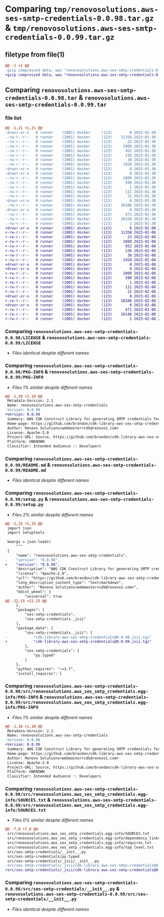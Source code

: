 # Comparing `tmp/renovosolutions.aws-ses-smtp-credentials-0.0.98.tar.gz` & `tmp/renovosolutions.aws-ses-smtp-credentials-0.0.99.tar.gz`

## filetype from file(1)

```diff
@@ -1 +1 @@
-gzip compressed data, was "renovosolutions.aws-ses-smtp-credentials-0.0.98.tar", last modified: Mon Jan 30 13:40:24 2023, max compression
+gzip compressed data, was "renovosolutions.aws-ses-smtp-credentials-0.0.99.tar", last modified: Wed Feb  8 20:09:22 2023, max compression
```

## Comparing `renovosolutions.aws-ses-smtp-credentials-0.0.98.tar` & `renovosolutions.aws-ses-smtp-credentials-0.0.99.tar`

### file list

```diff
@@ -1,21 +1,21 @@
-drwxr-xr-x   0 runner    (1001) docker     (123)        0 2023-01-30 13:40:24.874233 renovosolutions.aws-ses-smtp-credentials-0.0.98/
--rw-r--r--   0 runner    (1001) docker     (123)    11358 2023-01-30 13:40:09.000000 renovosolutions.aws-ses-smtp-credentials-0.0.98/LICENSE
--rw-r--r--   0 runner    (1001) docker     (123)       23 2023-01-30 13:40:09.000000 renovosolutions.aws-ses-smtp-credentials-0.0.98/MANIFEST.in
--rw-r--r--   0 runner    (1001) docker     (123)     2009 2023-01-30 13:40:24.874233 renovosolutions.aws-ses-smtp-credentials-0.0.98/PKG-INFO
--rw-r--r--   0 runner    (1001) docker     (123)      952 2023-01-30 13:40:09.000000 renovosolutions.aws-ses-smtp-credentials-0.0.98/README.md
--rw-r--r--   0 runner    (1001) docker     (123)      236 2023-01-30 13:40:09.000000 renovosolutions.aws-ses-smtp-credentials-0.0.98/pyproject.toml
--rw-r--r--   0 runner    (1001) docker     (123)       38 2023-01-30 13:40:24.874233 renovosolutions.aws-ses-smtp-credentials-0.0.98/setup.cfg
--rw-r--r--   0 runner    (1001) docker     (123)     1928 2023-01-30 13:40:09.000000 renovosolutions.aws-ses-smtp-credentials-0.0.98/setup.py
-drwxr-xr-x   0 runner    (1001) docker     (123)        0 2023-01-30 13:40:24.870233 renovosolutions.aws-ses-smtp-credentials-0.0.98/src/
-drwxr-xr-x   0 runner    (1001) docker     (123)        0 2023-01-30 13:40:24.874233 renovosolutions.aws-ses-smtp-credentials-0.0.98/src/renovosolutions.aws_ses_smtp_credentials.egg-info/
--rw-r--r--   0 runner    (1001) docker     (123)     2009 2023-01-30 13:40:24.000000 renovosolutions.aws-ses-smtp-credentials-0.0.98/src/renovosolutions.aws_ses_smtp_credentials.egg-info/PKG-INFO
--rw-r--r--   0 runner    (1001) docker     (123)      590 2023-01-30 13:40:24.000000 renovosolutions.aws-ses-smtp-credentials-0.0.98/src/renovosolutions.aws_ses_smtp_credentials.egg-info/SOURCES.txt
--rw-r--r--   0 runner    (1001) docker     (123)        1 2023-01-30 13:40:24.000000 renovosolutions.aws-ses-smtp-credentials-0.0.98/src/renovosolutions.aws_ses_smtp_credentials.egg-info/dependency_links.txt
--rw-r--r--   0 runner    (1001) docker     (123)      111 2023-01-30 13:40:24.000000 renovosolutions.aws-ses-smtp-credentials-0.0.98/src/renovosolutions.aws_ses_smtp_credentials.egg-info/requires.txt
--rw-r--r--   0 runner    (1001) docker     (123)       21 2023-01-30 13:40:24.000000 renovosolutions.aws-ses-smtp-credentials-0.0.98/src/renovosolutions.aws_ses_smtp_credentials.egg-info/top_level.txt
-drwxr-xr-x   0 runner    (1001) docker     (123)        0 2023-01-30 13:40:24.874233 renovosolutions.aws-ses-smtp-credentials-0.0.98/src/ses-smtp-credentials/
--rw-r--r--   0 runner    (1001) docker     (123)    10106 2023-01-30 13:40:09.000000 renovosolutions.aws-ses-smtp-credentials-0.0.98/src/ses-smtp-credentials/__init__.py
-drwxr-xr-x   0 runner    (1001) docker     (123)        0 2023-01-30 13:40:24.874233 renovosolutions.aws-ses-smtp-credentials-0.0.98/src/ses-smtp-credentials/_jsii/
--rw-r--r--   0 runner    (1001) docker     (123)      471 2023-01-30 13:40:09.000000 renovosolutions.aws-ses-smtp-credentials-0.0.98/src/ses-smtp-credentials/_jsii/__init__.py
--rw-r--r--   0 runner    (1001) docker     (123)    26159 2023-01-30 13:40:09.000000 renovosolutions.aws-ses-smtp-credentials-0.0.98/src/ses-smtp-credentials/_jsii/cdk-library-aws-ses-smtp-credentials@0.0.98.jsii.tgz
--rw-r--r--   0 runner    (1001) docker     (123)        1 2023-01-30 13:40:09.000000 renovosolutions.aws-ses-smtp-credentials-0.0.98/src/ses-smtp-credentials/py.typed
+drwxr-xr-x   0 runner    (1001) docker     (123)        0 2023-02-08 20:09:22.817911 renovosolutions.aws-ses-smtp-credentials-0.0.99/
+-rw-r--r--   0 runner    (1001) docker     (123)    11358 2023-02-08 20:09:09.000000 renovosolutions.aws-ses-smtp-credentials-0.0.99/LICENSE
+-rw-r--r--   0 runner    (1001) docker     (123)       23 2023-02-08 20:09:09.000000 renovosolutions.aws-ses-smtp-credentials-0.0.99/MANIFEST.in
+-rw-r--r--   0 runner    (1001) docker     (123)     2009 2023-02-08 20:09:22.817911 renovosolutions.aws-ses-smtp-credentials-0.0.99/PKG-INFO
+-rw-r--r--   0 runner    (1001) docker     (123)      952 2023-02-08 20:09:09.000000 renovosolutions.aws-ses-smtp-credentials-0.0.99/README.md
+-rw-r--r--   0 runner    (1001) docker     (123)      236 2023-02-08 20:09:09.000000 renovosolutions.aws-ses-smtp-credentials-0.0.99/pyproject.toml
+-rw-r--r--   0 runner    (1001) docker     (123)       38 2023-02-08 20:09:22.817911 renovosolutions.aws-ses-smtp-credentials-0.0.99/setup.cfg
+-rw-r--r--   0 runner    (1001) docker     (123)     1928 2023-02-08 20:09:09.000000 renovosolutions.aws-ses-smtp-credentials-0.0.99/setup.py
+drwxr-xr-x   0 runner    (1001) docker     (123)        0 2023-02-08 20:09:22.817911 renovosolutions.aws-ses-smtp-credentials-0.0.99/src/
+drwxr-xr-x   0 runner    (1001) docker     (123)        0 2023-02-08 20:09:22.817911 renovosolutions.aws-ses-smtp-credentials-0.0.99/src/renovosolutions.aws_ses_smtp_credentials.egg-info/
+-rw-r--r--   0 runner    (1001) docker     (123)     2009 2023-02-08 20:09:22.000000 renovosolutions.aws-ses-smtp-credentials-0.0.99/src/renovosolutions.aws_ses_smtp_credentials.egg-info/PKG-INFO
+-rw-r--r--   0 runner    (1001) docker     (123)      590 2023-02-08 20:09:22.000000 renovosolutions.aws-ses-smtp-credentials-0.0.99/src/renovosolutions.aws_ses_smtp_credentials.egg-info/SOURCES.txt
+-rw-r--r--   0 runner    (1001) docker     (123)        1 2023-02-08 20:09:22.000000 renovosolutions.aws-ses-smtp-credentials-0.0.99/src/renovosolutions.aws_ses_smtp_credentials.egg-info/dependency_links.txt
+-rw-r--r--   0 runner    (1001) docker     (123)      111 2023-02-08 20:09:22.000000 renovosolutions.aws-ses-smtp-credentials-0.0.99/src/renovosolutions.aws_ses_smtp_credentials.egg-info/requires.txt
+-rw-r--r--   0 runner    (1001) docker     (123)       21 2023-02-08 20:09:22.000000 renovosolutions.aws-ses-smtp-credentials-0.0.99/src/renovosolutions.aws_ses_smtp_credentials.egg-info/top_level.txt
+drwxr-xr-x   0 runner    (1001) docker     (123)        0 2023-02-08 20:09:22.817911 renovosolutions.aws-ses-smtp-credentials-0.0.99/src/ses-smtp-credentials/
+-rw-r--r--   0 runner    (1001) docker     (123)    10106 2023-02-08 20:09:09.000000 renovosolutions.aws-ses-smtp-credentials-0.0.99/src/ses-smtp-credentials/__init__.py
+drwxr-xr-x   0 runner    (1001) docker     (123)        0 2023-02-08 20:09:22.817911 renovosolutions.aws-ses-smtp-credentials-0.0.99/src/ses-smtp-credentials/_jsii/
+-rw-r--r--   0 runner    (1001) docker     (123)      471 2023-02-08 20:09:09.000000 renovosolutions.aws-ses-smtp-credentials-0.0.99/src/ses-smtp-credentials/_jsii/__init__.py
+-rw-r--r--   0 runner    (1001) docker     (123)    26148 2023-02-08 20:09:09.000000 renovosolutions.aws-ses-smtp-credentials-0.0.99/src/ses-smtp-credentials/_jsii/cdk-library-aws-ses-smtp-credentials@0.0.99.jsii.tgz
+-rw-r--r--   0 runner    (1001) docker     (123)        1 2023-02-08 20:09:09.000000 renovosolutions.aws-ses-smtp-credentials-0.0.99/src/ses-smtp-credentials/py.typed
```

### Comparing `renovosolutions.aws-ses-smtp-credentials-0.0.98/LICENSE` & `renovosolutions.aws-ses-smtp-credentials-0.0.99/LICENSE`

 * *Files identical despite different names*

### Comparing `renovosolutions.aws-ses-smtp-credentials-0.0.98/PKG-INFO` & `renovosolutions.aws-ses-smtp-credentials-0.0.99/PKG-INFO`

 * *Files 1% similar despite different names*

```diff
@@ -1,10 +1,10 @@
 Metadata-Version: 2.1
 Name: renovosolutions.aws-ses-smtp-credentials
-Version: 0.0.98
+Version: 0.0.99
 Summary: AWS CDK Construct Library for generating SMTP credentials for SES and storing them in Secrets Manager
 Home-page: https://github.com/brandon/cdk-library-aws-ses-smtp-credentials.git
 Author: Renovo Solutions<webmaster+cdk@renovo1.com>
 License: Apache-2.0
 Project-URL: Source, https://github.com/brandon/cdk-library-aws-ses-smtp-credentials.git
 Platform: UNKNOWN
 Classifier: Intended Audience :: Developers
```

### Comparing `renovosolutions.aws-ses-smtp-credentials-0.0.98/README.md` & `renovosolutions.aws-ses-smtp-credentials-0.0.99/README.md`

 * *Files identical despite different names*

### Comparing `renovosolutions.aws-ses-smtp-credentials-0.0.98/setup.py` & `renovosolutions.aws-ses-smtp-credentials-0.0.99/setup.py`

 * *Files 2% similar despite different names*

```diff
@@ -1,15 +1,15 @@
 import json
 import setuptools
 
 kwargs = json.loads(
     """
 {
     "name": "renovosolutions.aws-ses-smtp-credentials",
-    "version": "0.0.98",
+    "version": "0.0.99",
     "description": "AWS CDK Construct Library for generating SMTP credentials for SES and storing them in Secrets Manager",
     "license": "Apache-2.0",
     "url": "https://github.com/brandon/cdk-library-aws-ses-smtp-credentials.git",
     "long_description_content_type": "text/markdown",
     "author": "Renovo Solutions<webmaster+cdk@renovo1.com>",
     "bdist_wheel": {
         "universal": true
@@ -22,15 +22,15 @@
     },
     "packages": [
         "ses-smtp-credentials",
         "ses-smtp-credentials._jsii"
     ],
     "package_data": {
         "ses-smtp-credentials._jsii": [
-            "cdk-library-aws-ses-smtp-credentials@0.0.98.jsii.tgz"
+            "cdk-library-aws-ses-smtp-credentials@0.0.99.jsii.tgz"
         ],
         "ses-smtp-credentials": [
             "py.typed"
         ]
     },
     "python_requires": "~=3.7",
     "install_requires": [
```

### Comparing `renovosolutions.aws-ses-smtp-credentials-0.0.98/src/renovosolutions.aws_ses_smtp_credentials.egg-info/PKG-INFO` & `renovosolutions.aws-ses-smtp-credentials-0.0.99/src/renovosolutions.aws_ses_smtp_credentials.egg-info/PKG-INFO`

 * *Files 1% similar despite different names*

```diff
@@ -1,10 +1,10 @@
 Metadata-Version: 2.1
 Name: renovosolutions.aws-ses-smtp-credentials
-Version: 0.0.98
+Version: 0.0.99
 Summary: AWS CDK Construct Library for generating SMTP credentials for SES and storing them in Secrets Manager
 Home-page: https://github.com/brandon/cdk-library-aws-ses-smtp-credentials.git
 Author: Renovo Solutions<webmaster+cdk@renovo1.com>
 License: Apache-2.0
 Project-URL: Source, https://github.com/brandon/cdk-library-aws-ses-smtp-credentials.git
 Platform: UNKNOWN
 Classifier: Intended Audience :: Developers
```

### Comparing `renovosolutions.aws-ses-smtp-credentials-0.0.98/src/renovosolutions.aws_ses_smtp_credentials.egg-info/SOURCES.txt` & `renovosolutions.aws-ses-smtp-credentials-0.0.99/src/renovosolutions.aws_ses_smtp_credentials.egg-info/SOURCES.txt`

 * *Files 0% similar despite different names*

```diff
@@ -7,8 +7,8 @@
 src/renovosolutions.aws_ses_smtp_credentials.egg-info/SOURCES.txt
 src/renovosolutions.aws_ses_smtp_credentials.egg-info/dependency_links.txt
 src/renovosolutions.aws_ses_smtp_credentials.egg-info/requires.txt
 src/renovosolutions.aws_ses_smtp_credentials.egg-info/top_level.txt
 src/ses-smtp-credentials/__init__.py
 src/ses-smtp-credentials/py.typed
 src/ses-smtp-credentials/_jsii/__init__.py
-src/ses-smtp-credentials/_jsii/cdk-library-aws-ses-smtp-credentials@0.0.98.jsii.tgz
+src/ses-smtp-credentials/_jsii/cdk-library-aws-ses-smtp-credentials@0.0.99.jsii.tgz
```

### Comparing `renovosolutions.aws-ses-smtp-credentials-0.0.98/src/ses-smtp-credentials/__init__.py` & `renovosolutions.aws-ses-smtp-credentials-0.0.99/src/ses-smtp-credentials/__init__.py`

 * *Files identical despite different names*

